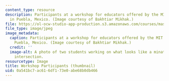 ```yaml
---
content_type: resource
description: Participants at a workshop for educators offered by the MIT Media Lab
  in Puebla, Mexico. (Image courtesy of Bakhtiar Mikhak.)
file: https://ol-ocw-studio-app-production.s3.amazonaws.com/courses/mas-962-the-nature-of-constructionist-learning-spring-2003/0a541bc7ac616df173e0abe68b0db466_mas-962s03-th.jpg
file_type: image/jpeg
image_metadata:
  caption: Participants at a workshop for educators offered by the MIT Media Lab in
    Puebla, Mexico. (Image courtesy of Bakhtiar Mikhak.)
  credit: ''
  image-alt: A photo of two students working on what looks like a minature four-way
    intersection.
resourcetype: Image
title: Workshop Participants (thumbnail)
uid: 0a541bc7-ac61-6df1-73e0-abe68b0db466
---
```


